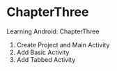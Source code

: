 # ChapterThree
Learning Android: ChapterThree
1. Create Project and Main Activity
2. Add Basic Activity
3. Add Tabbed Activity

